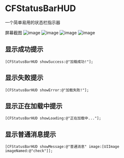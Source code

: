# CFStatusBarHUD
一个简单易用的状态栏指示器

屏幕截图
![image](https://github.com/ziyilixin/CFStatusBarHUD/blob/master/CFStatusBarHUDExample/CFStatusBarHUDExample/Picture/1.png?raw=true)
![image](https://github.com/ziyilixin/CFStatusBarHUD/blob/master/CFStatusBarHUDExample/CFStatusBarHUDExample/Picture/2.png?raw=true)
![image](https://github.com/ziyilixin/CFStatusBarHUD/blob/master/CFStatusBarHUDExample/CFStatusBarHUDExample/Picture/3.png?raw=true)
![image](https://github.com/ziyilixin/CFStatusBarHUD/blob/master/CFStatusBarHUDExample/CFStatusBarHUDExample/Picture/4.png?raw=true)

## 显示成功提示
```objc
[CFStatusBarHUD showSuccess:@"加载成功!"];
```
## 显示失败提示
```objc
[CFStatusBarHUD showError:@"加载失败!"];
```
## 显示正在加载中提示
```objc
[CFStatusBarHUD showLoading:@"正在加载中..."];
```
## 显示普通消息提示
```objc
[CFStatusBarHUD showMessage:@"普通消息" image:[UIImage imageNamed:@"check"]];
```
